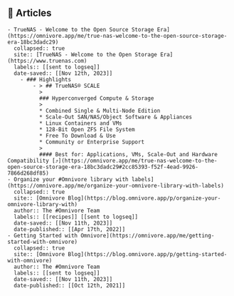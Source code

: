 ## 🔖 Articles
	- TrueNAS - Welcome to the Open Source Storage Era](https://omnivore.app/me/true-nas-welcome-to-the-open-source-storage-era-18bc3dadc29)
	  collapsed:: true
	  site:: [TrueNAS - Welcome to the Open Storage Era](https://www.truenas.com)
	  labels:: [[sent to logseq]]
	  date-saved:: [[Nov 12th, 2023]]
		- ### Highlights
			- > ## TrueNAS® SCALE
			  > 
			  ### Hyperconverged Compute & Storage
			  > 
			  * Combined Single & Multi-Node Edition
			  * Scale-Out SAN/NAS/Object Software & Appliances
			  * Linux Containers and VMs
			  * 128-Bit Open ZFS File System
			  * Free To Download & Use
			  * Community or Enterprise Support
			  > 
			  #### Best for: Applications, VMs, Scale-Out and Hardware Compatibility [⤴️](https://omnivore.app/me/true-nas-welcome-to-the-open-source-storage-era-18bc3dadc29#2cc85393-f52f-4ead-9926-7866d268df85)
	- Organize your #Omnivore library with labels](https://omnivore.app/me/organize-your-omnivore-library-with-labels)
	  collapsed:: true
	  site:: [Omnivore Blog](https://blog.omnivore.app/p/organize-your-omnivore-library-with)
	  author:: The #Omnivore Team
	  labels:: [[recipes]] [[sent to logseq]]
	  date-saved:: [[Nov 11th, 2023]]
	  date-published:: [[Apr 17th, 2022]]
	- Getting Started with Omnivore](https://omnivore.app/me/getting-started-with-omnivore)
	  collapsed:: true
	  site:: [Omnivore Blog](https://blog.omnivore.app/p/getting-started-with-omnivore)
	  author:: The #Omnivore Team
	  labels:: [[sent to logseq]]
	  date-saved:: [[Nov 11th, 2023]]
	  date-published:: [[Oct 12th, 2021]]